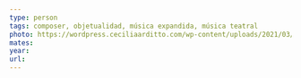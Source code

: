 ```yaml
---
type: person
tags: composer, objetualidad, música expandida, música teatral
photo: https://wordpress.ceciliaarditto.com/wp-content/uploads/2021/03/Cecilia-Arditto-Photo-by-Daniel-Nicolas-photographer-name-required-HIGH.jpg
mates: 
year: 
url:
---
```

